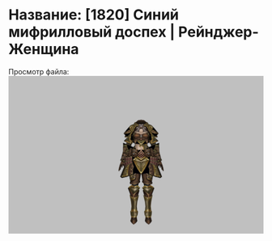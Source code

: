# Название: [1820] Синий мифрилловый доспех | Рейнджер-Женщина

Просмотр файла:
![p030006.png](p030006.png)